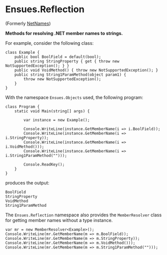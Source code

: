 Ensues.Reflection
=================

(Formerly [NetNames][1])

**Methods for resolving .NET member names to strings.**

For example, consider the following class:

    class Example {
        public bool BoolField = default(bool);
        public string StringProperty { get { throw new NotSupportedException(); } }
        public void VoidMethod() { throw new NotSupportedException(); }
        public string String1ParamMethod(object param1) { 
            throw new NotSupportedException(); 
        }
    }

With the namespace `Ensues.Objects` used, the following program:

    class Program {
        static void Main(string[] args) {

            var instance = new Example();

            Console.WriteLine(instance.GetMemberName(i => i.BoolField));
            Console.WriteLine(instance.GetMemberName(i => i.StringProperty));
            Console.WriteLine(instance.GetMemberName(i => i.VoidMethod()));
            Console.WriteLine(instance.GetMemberName(i => i.String1ParamMethod("")));

            Console.ReadKey();
        }
    }

produces the output:

    BoolField
    StringProperty
    VoidMethod
    String1ParamMethod

The `Ensues.Reflection` namespace also provides the `MemberResolver` class for getting member names without a type instance.

    var mr = new MemberResolver<Example>();
    Console.WriteLine(mr.GetMemberName(m => m.BoolField));
    Console.WriteLine(mr.GetMemberName(m => m.StringProperty));
    Console.WriteLine(mr.GetMemberName(m => m.VoidMethod()));
    Console.WriteLine(mr.GetMemberName(m => m.String1ParamMethod("")));

  [1]: http://code.google.com/p/net-names/
